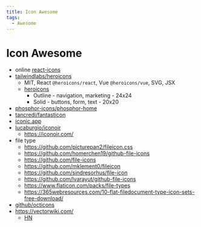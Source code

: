 ```yaml
---
title: Icon Awesome
tags:
  - Awesome
---
```


# Icon Awesome

- online [react-icons](http://react-icons.github.io/react-icons)
- [tailwindlabs/heroicons](https://github.com/tailwindlabs/heroicons)
  - MIT, React `@heroicons/react`, Vue `@heroicons/vue`, SVG, JSX
  - [heroicons](https://heroicons.com)
    - Outline - navigation, marketing - 24x24
    - Solid - buttons, form, text - 20x20
- [phosphor-icons/phosphor-home](https://github.com/phosphor-icons/phosphor-home)
- [tancredi/fantasticon](https://github.com/tancredi/fantasticon)
- [iconic.app](https://iconic.app/)
- [lucaburgio/iconoir](https://github.com/lucaburgio/iconoir)
  - https://iconoir.com/
- file type
  - https://github.com/picturepan2/fileicon.css
  - https://github.com/homerchen19/github-file-icons
  - https://github.com/file-icons
  - https://github.com/mklement0/fileicon
  - https://github.com/sindresorhus/file-icon
  - https://github.com/lvarayut/github-file-icons
  - https://www.flaticon.com/packs/file-types
  - https://365webresources.com/10-flat-filedocument-type-icon-sets-free-download/
- [github/octicons](https://github.com/github/octicons)
- https://vectorwiki.com/
  - [HN](https://news.ycombinator.com/item?id=31423774)
